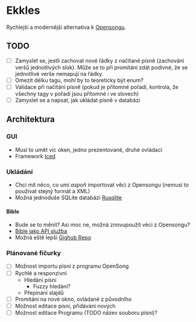 # Ekkles

Rychlejší a modernější alternativa k [Opensongu](https://opensong.org/).

## TODO

- [ ] Zamyslet se, jestli zachovat nové řádky z načítané písně (zachování veršů jednotlivých slok). Může se to při promítání zdát podivné, že se jednotlivé verše nemapují na řádky.
- [ ] Omezit délku tagu, mohl by to teoreticky být enum?
- [ ] Validace při načítání písně (pokud je přítomné pořadí, kontrola, že všechny tagy v pořadí jsou přítomné i ve slovech)
- [ ] Zamyslet se a napsat, jak ukládat písně v databázi

## Architektura

### GUI

- Musí to umět víc oken, jedno prezentované, druhé ovládací
- Framework [Iced](https://iced.rs/)

### Ukládání

- Chci mít něco, co umí *aspoň* importovat věci z Opensongu (nemusí to používat stejný formát a XML)
- Možná jednoduše SQLite databázi [Rusqlite](https://lib.rs/crates/rusqlite)

#### Bible

- Bude se to měnit? Asi moc ne, možná znovupoužít věci z Opensongu?
- [Bible jako API služba](https://bible.helloao.org/docs/guide/downloads.html)
- Možná eště lepší [Gighub Repo](https://github.com/Beblia/Holy-Bible-XML-Format/tree/master#)

### Plánované fičurky

- [ ] Možnost importu písní z programu OpenSong
- [ ] Rychlé a responzivní
  - Hledání písní
    - Fuzzy hledání?
  - Přepínání slajdů
- [ ] Promítání na nové okno, ovládané z původního
- [ ] Možnost editace písní, přidávání nových
- [ ] Možnost editace Programu (TODO název souboru písní)?

